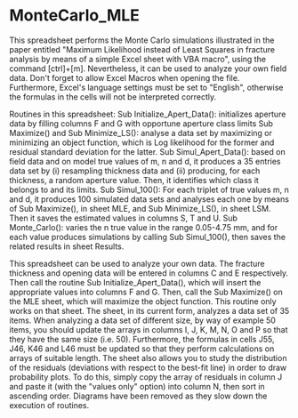 # MonteCarlo_MLE
This spreadsheet performs the Monte Carlo simulations illustrated in the paper entitled "Maximum Likelihood instead of Least Squares in fracture analysis by means of a simple Excel sheet with VBA macro", using the command [ctrl]+[m]. Nevertheless, it can be used to analyze your own field data. Don't forget to allow Excel Macros when opening the file. Furthermore, Excel's language settings must be set to "English", otherwise the formulas in the cells will not be interpreted correctly.

Routines in this spreadsheet:
Sub Initialize_Apert_Data(): initializes aperture data by filling columns F and G with opportune aperture class limits
Sub Maximize() and Sub Minimize_LS(): analyse a data set by maximizing or minimizing an object function, which is Log likelihood for the former and residual standard deviation for the latter.
Sub Simul_Apert_Data(): based on field data and on model true values of m, n and d, it produces a 35 entries data set by (i) resampling thickness data and (ii) producing, for each thickness, a random aperture value. Then, it identifies which class it belongs to and its limits.
Sub Simul_100(): For each triplet of true values m, n and d, it produces 100 simulated data sets and analyses each one by means of Sub Maximize(), in sheet MLE, and Sub Minimize_LS(), in sheet LSM. Then it saves the estimated values in columns S, T and U.
Sub Monte_Carlo(): varies the n true value in the range 0.05-4.75 mm, and for each value produces simulations by calling Sub Simul_100(), then saves the related results in sheet Results.

This spreadsheet can be used to analyze your own data. The fracture thickness and opening data will be entered in columns C and E respectively. Then call the routine Sub Initialize_Apert_Data(), which will insert the appropriate values into columns F and G. Then, call the Sub Maximize() on the MLE sheet, which will maximize the object function. This routine only works on that sheet. 
The sheet, in its current form, analyzes a data set of 35 items. When analyzing a data set of different size, by way of example 50 items, you should update the arrays in columns I, J, K, M, N, O and P so that they have the same size (i.e. 50). Furthermore, the formulas in cells J55, J46, K46 and L46 must be updated so that they perform calculations on arrays of suitable length.
The sheet also allows you to study the distribution of the residuals (deviations with respect to the best-fit line) in order to draw probability plots. To do this, simply copy the array of residuals in column J and paste it (with the "values only" option) into column N, then sort in ascending order.
Diagrams have been removed as they slow down the execution of routines.


